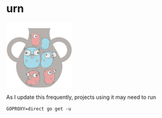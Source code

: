 # urn
![image](urn_small.png)

As I update this frequently, projects using it may need to run
```
GOPROXY=direct go get -u
```
